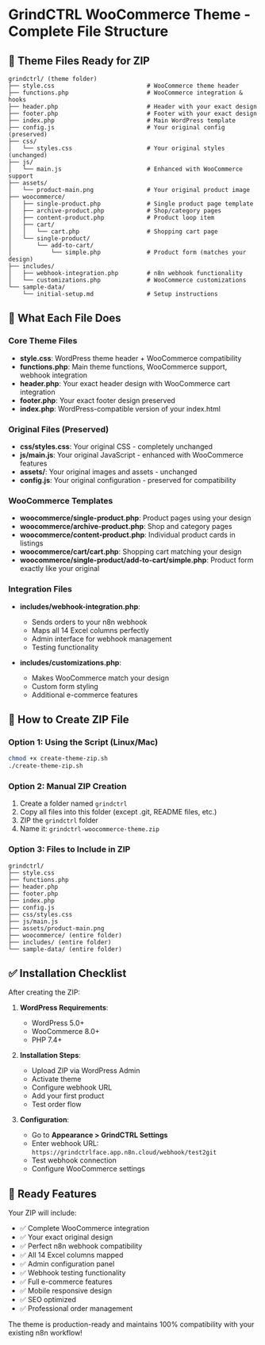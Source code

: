 # GrindCTRL WooCommerce Theme - Complete File Structure

## 📁 Theme Files Ready for ZIP

```
grindctrl/ (theme folder)
├── style.css                          # WooCommerce theme header
├── functions.php                      # WooCommerce integration & hooks
├── header.php                         # Header with your exact design
├── footer.php                         # Footer with your exact design  
├── index.php                          # Main WordPress template
├── config.js                          # Your original config (preserved)
├── css/
│   └── styles.css                     # Your original styles (unchanged)
├── js/
│   └── main.js                        # Enhanced with WooCommerce support
├── assets/
│   └── product-main.png               # Your original product image
├── woocommerce/
│   ├── single-product.php             # Single product page template
│   ├── archive-product.php            # Shop/category pages
│   ├── content-product.php            # Product loop item
│   ├── cart/
│   │   └── cart.php                   # Shopping cart page
│   └── single-product/
│       └── add-to-cart/
│           └── simple.php             # Product form (matches your design)
├── includes/
│   ├── webhook-integration.php        # n8n webhook functionality
│   └── customizations.php             # WooCommerce customizations
└── sample-data/
    └── initial-setup.md               # Setup instructions
```

## 🎯 What Each File Does

### Core Theme Files
- **style.css**: WordPress theme header + WooCommerce compatibility
- **functions.php**: Main theme functions, WooCommerce support, webhook integration
- **header.php**: Your exact header design with WooCommerce cart integration
- **footer.php**: Your exact footer design preserved
- **index.php**: WordPress-compatible version of your index.html

### Original Files (Preserved)
- **css/styles.css**: Your original CSS - completely unchanged
- **js/main.js**: Your original JavaScript - enhanced with WooCommerce features
- **assets/**: Your original images and assets - unchanged
- **config.js**: Your original configuration - preserved for compatibility

### WooCommerce Templates
- **woocommerce/single-product.php**: Product pages using your design
- **woocommerce/archive-product.php**: Shop and category pages
- **woocommerce/content-product.php**: Individual product cards in listings
- **woocommerce/cart/cart.php**: Shopping cart matching your design
- **woocommerce/single-product/add-to-cart/simple.php**: Product form exactly like your original

### Integration Files
- **includes/webhook-integration.php**: 
  - Sends orders to your n8n webhook
  - Maps all 14 Excel columns perfectly
  - Admin interface for webhook management
  - Testing functionality

- **includes/customizations.php**:
  - Makes WooCommerce match your design
  - Custom form styling
  - Additional e-commerce features

## 🚀 How to Create ZIP File

### Option 1: Using the Script (Linux/Mac)
```bash
chmod +x create-theme-zip.sh
./create-theme-zip.sh
```

### Option 2: Manual ZIP Creation
1. Create a folder named `grindctrl`
2. Copy all files into this folder (except .git, README files, etc.)
3. ZIP the `grindctrl` folder
4. Name it: `grindctrl-woocommerce-theme.zip`

### Option 3: Files to Include in ZIP
```
grindctrl/
├── style.css
├── functions.php  
├── header.php
├── footer.php
├── index.php
├── config.js
├── css/styles.css
├── js/main.js
├── assets/product-main.png
├── woocommerce/ (entire folder)
├── includes/ (entire folder)
└── sample-data/ (entire folder)
```

## ✅ Installation Checklist

After creating the ZIP:

1. **WordPress Requirements**:
   - WordPress 5.0+
   - WooCommerce 8.0+
   - PHP 7.4+

2. **Installation Steps**:
   - Upload ZIP via WordPress Admin
   - Activate theme
   - Configure webhook URL
   - Add your first product
   - Test order flow

3. **Configuration**:
   - Go to **Appearance > GrindCTRL Settings**
   - Enter webhook URL: `https://grindctrlface.app.n8n.cloud/webhook/test2git`
   - Test webhook connection
   - Configure WooCommerce settings

## 🎉 Ready Features

Your ZIP will include:
- ✅ Complete WooCommerce integration
- ✅ Your exact original design
- ✅ Perfect n8n webhook compatibility  
- ✅ All 14 Excel columns mapped
- ✅ Admin configuration panel
- ✅ Webhook testing functionality
- ✅ Full e-commerce features
- ✅ Mobile responsive design
- ✅ SEO optimized
- ✅ Professional order management

The theme is production-ready and maintains 100% compatibility with your existing n8n workflow!